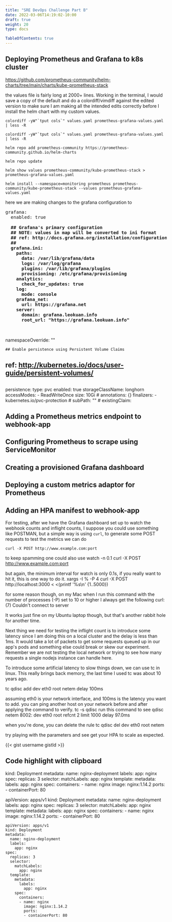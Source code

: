 ```yaml
---
title: "SRE DevOps Challenge Part B"
date: 2022-03-06T14:19:02-10:00
draft: true
weight: 20
type: docs

TableOfContents: true
---
```


## Deploying Prometheus and Grafana to k8s cluster

https://github.com/prometheus-community/helm-charts/tree/main/charts/kube-prometheus-stack


the values file is fairly long at 2000+ lines. Working in the terminal, I would save a copy of the default and do a colordiff/vimdiff against the edited version to make sure I am making all the intended edits correctly before I install the helm chart with my custom values. 

```console
colordiff -yW"`tput cols`" values.yaml prometheus-grafana-values.yaml | less -R
```
```console
colordiff -yW"`tput cols`" values.yaml prometheus-grafana-values.yaml | less -R
```

```
helm repo add prometheus-community https://prometheus-community.github.io/helm-charts
```
`helm repo update`

`helm show values prometheus-community/kube-prometheus-stack > prometheus-grafana-values.yaml`


`helm install --namespace=monitoring prometheus prometheus-community/kube-prometheus-stack --values prometheus-grafana-values.yaml`


here we are making changes to the grafana configuration to 
  <pre>
grafana:
  enabled: true
    <b>
  ## Grafana's primary configuration
  ## NOTE: values in map will be converted to ini format
  ## ref: http://docs.grafana.org/installation/configuration/
  ##
  grafana.ini:
    paths:
      data: /var/lib/grafana/data
      logs: /var/log/grafana
      plugins: /var/lib/grafana/plugins
      provisioning: /etc/grafana/provisioning
    analytics:
      check_for_updates: true
    log:
      mode: console
    grafana_net:
      url: https://grafana.net
    server:
      domain: grafana.leokuan.info
      root_url: "https://grafana.leokuan.info"
      </b>
  </pre>
  
  
  namespaceOverride: ""

    ## Enable persistence using Persistent Volume Claims
  ## ref: http://kubernetes.io/docs/user-guide/persistent-volumes/
  ##
  persistence:
    type: pvc
    enabled: true
    storageClassName: longhorn
    accessModes:
      - ReadWriteOnce
    size: 10Gi
    # annotations: {}
    finalizers:
      - kubernetes.io/pvc-protection
    # subPath: ""
    # existingClaim:





## Adding a Prometheus metrics endpoint to webhook-app

## Configuring Prometheus to scrape using ServiceMonitor

## Creating a provisioned Grafana dashboard

## Deploying a custom metrics adaptor for Prometheus

## Adding an HPA manifest to webhook-app


For testing, after we have the Grafana dashboard set up to watch the webhook counts and inflight counts, I suppose you could use something like POSTMAN, but
a simple way is using `curl`, to generate some POST requests to test the metrics we can do

```
curl -X POST http://www.example.com:port 
``` 
to keep spamming one could also use watch -n 0.1 curl -X POST http://www.example.com:port 

but again, the minimum interval for watch is only 0.1s, 
if you really want to hit it, this is one way to do it.
xargs -I % -P 4 curl -X POST http://localhost:3000 < <(printf '%s\n' {1..5000})

for some reason though, on my Mac when I run this command with the number of processes (-P) set to 10 or higher I always get the following
curl: (7) Couldn't connect to server

It works just fine on my Ubuntu laptop though, but that's another rabbit hole for another time.

Next thing we need for testing the inflight count is to introduce some latency since I am doing this on a local cluster and the delay is less than 1ms. It would take a lot of packets to get some requests queued up in our app's pods and something else could break or skew our experiment. Remember we are not testing the local network or trying to see how many requests a single nodejs instance can handle here. 

To introduce some artificial latency to slow things down, we can use tc in linux. This really brings back memory, the last time I used tc was about 10 years ago. 

tc qdisc add dev eth0 root netem delay 100ms

assuming eth0 is your network interface, and 100ms is the latency you want to add.
you can ping another host on your network before and after applying the command to verify.
tc -s qdisc
run this command to see 
 qdisc netem 8002: dev eth0 root refcnt 2 limit 1000 delay 97.0ms

when you're done, you can delete the rule
 tc qdisc del dev eth0 root netem

try playing with the parameters and see get your HPA to scale as expected.


{{< gist username gistId >}}

## Code highlight with clipboard

kind: Deployment
metadata:
  name: nginx-deployment
  labels:
    app: nginx
spec:
  replicas: 3
  selector:
    matchLabels:
      app: nginx
  template:
    metadata:
      labels:
        app: nginx
    spec:
      containers:
      - name: nginx
        image: nginx:1.14.2
        ports:
        - containerPort: 80


apiVersion: apps/v1
kind: Deployment
metadata:
  name: nginx-deployment
  labels:
    app: nginx
spec:
  replicas: 3
  selector:
    matchLabels:
      app: nginx
  template:
    metadata:
      labels:
        app: nginx
    spec:
      containers:
      - name: nginx
        image: nginx:1.14.2
        ports:
        - containerPort: 80




```
apiVersion: apps/v1
kind: Deployment
metadata:
  name: nginx-deployment
  labels:
    app: nginx
spec:
  replicas: 3
  selector:
    matchLabels:
      app: nginx
  template:
    metadata:
      labels:
        app: nginx
    spec:
      containers:
      - name: nginx
        image: nginx:1.14.2
        ports:
        - containerPort: 80
```